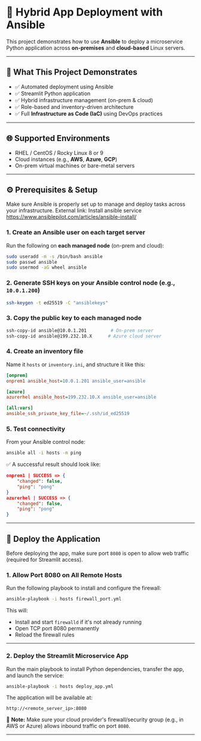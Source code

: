# 🚀 Hybrid App Deployment with Ansible

This project demonstrates how to use **Ansible** to deploy a microservice Python application across **on-premises** and **cloud-based** Linux servers.

---

## 🧰 What This Project Demonstrates

- ✅ Automated deployment using Ansible  
- ✅ Streamlit Python application  
- ✅ Hybrid infrastructure management (on-prem & cloud)  
- ✅ Role-based and inventory-driven architecture  
- ✅ Full **Infrastructure as Code (IaC)** using DevOps practices  

---

## 🌐 Supported Environments

- RHEL / CentOS / Rocky Linux 8 or 9  
- Cloud instances (e.g., **AWS**, **Azure**, **GCP**)  
- On-prem virtual machines or bare-metal servers  

---

## ⚙️ Prerequisites & Setup

Make sure Ansible is properly set up to manage and deploy tasks across your infrastructure.
External link: Install ansible service
https://www.ansiblepilot.com/articles/ansible-install/

### 1. Create an Ansible user on each target server

Run the following on **each managed node** (on-prem and cloud):

```bash
sudo useradd -m -s /bin/bash ansible
sudo passwd ansible
sudo usermod -aG wheel ansible
```

### 2. Generate SSH keys on your Ansible control node (e.g., `10.0.1.200`)

```bash
ssh-keygen -t ed25519 -C "ansiblekeys"
```

### 3. Copy the public key to each managed node

```bash
ssh-copy-id ansible@10.0.1.201         # On-prem server
ssh-copy-id ansible@199.232.10.X      # Azure cloud server
```

### 4. Create an inventory file

Name it `hosts` or `inventory.ini`, and structure it like this:

```ini
[onprem]
onprem1 ansible_host=10.0.1.201 ansible_user=ansible

[azure]
azurerhel ansible_host=199.232.10.X ansible_user=ansible

[all:vars]
ansible_ssh_private_key_file=~/.ssh/id_ed25519
```

### 5. Test connectivity

From your Ansible control node:

```bash
ansible all -i hosts -m ping
```

✅ A successful result should look like:

```json
onprem1 | SUCCESS => {
    "changed": false,
    "ping": "pong"
}
azurerhel | SUCCESS => {
    "changed": false,
    "ping": "pong"
}
```

---

## 🚀 Deploy the Application

Before deploying the app, make sure port `8080` is open to allow web traffic (required for Streamlit access).

### 1. Allow Port 8080 on All Remote Hosts

Run the following playbook to install and configure the firewall:

```bash
ansible-playbook -i hosts firewall_port.yml
```

This will:
- Install and start `firewalld` if it's not already running  
- Open TCP port 8080 permanently  
- Reload the firewall rules  

---

### 2. Deploy the Streamlit Microservice App

Run the main playbook to install Python dependencies, transfer the app, and launch the service:

```bash
ansible-playbook -i hosts deploy_app.yml
```

The application will be available at:

```
http://<remote_server_ip>:8080
```

📌 **Note:** Make sure your cloud provider's firewall/security group (e.g., in AWS or Azure) allows inbound traffic on port `8080`.

---
